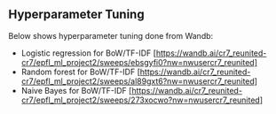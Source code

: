 ## Hyperparameter Tuning
Below shows hyperparameter tuning done from Wandb:
- Logistic regression for BoW/TF-IDF [https://wandb.ai/cr7_reunited-cr7/epfl_ml_project2/sweeps/ebsgyfi0?nw=nwusercr7_reunited]
- Random forest for BoW/TF-IDF [https://wandb.ai/cr7_reunited-cr7/epfl_ml_project2/sweeps/al89gxt6?nw=nwusercr7_reunited]
- Naive Bayes for BoW/TF-IDF [https://wandb.ai/cr7_reunited-cr7/epfl_ml_project2/sweeps/273xocwo?nw=nwusercr7_reunited]
